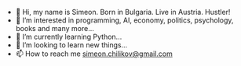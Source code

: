 - 👋 Hi, my name is Simeon. Born in Bulgaria. Live in Austria. Hustler!
- 👀 I’m interested in programming, AI, economy, politics, psychology, books and many more...
- 🌱 I’m currently learning Python...
- 💞️ I’m looking to learn new things...
- 📫 How to reach me simeon.chilikov@gmail.com
